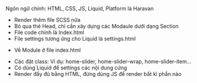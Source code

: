 Ngôn ngữ chính: HTML, CSS, JS, Liquid, Platform là Haravan
- Render thêm file SCSS nữa
- Bỏ qua thẻ Head, chỉ cần xây dựng các Modaule dưới dạng Section
- File code chính là Index.html
- File settings tương ứng cho Liquid là settings.html

* Về Module ở file index.html
- Các đặt class: Ví dụ: home-slider, home-slider-wrap, home-slider-item...
- Có dùng Liquid để settings các nội dung cứng
- Render đầy đủ bằng HTML, đừng dùng JS để render bất kì phần nào
